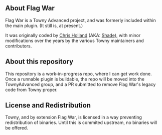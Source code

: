 ## About Flag War

Flag War is a Towny Advanced project, and was formerly included within the main plugin. (It still is, at present.)

It was originally coded by [Chris Holland](https://github.com/Zren) (AKA: [Shade](https://bukkit.org/members/shade.526/)),
with minor modifications over the years by the various Towny maintainers and contributors.


## About this repository
This repository is a work-in-progress repo, where I can get work done. Once a runnable plugin is buildable, the repo
will be moved into the TownyAdvanced group, and a PR submitted to remove Flag War's legacy code from Towny proper.

## License and Redistribution
Towny, and by extension Flag War, is licensed in a way preventing redistribution of binaries. Until this is commited upstream, no binaries will be offered.
